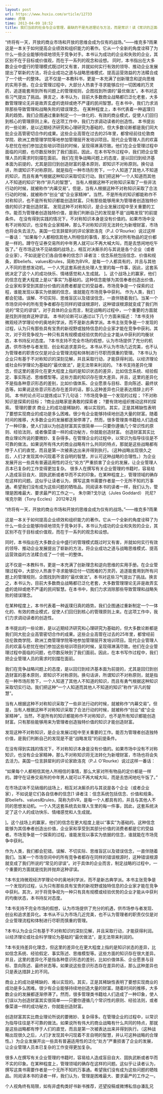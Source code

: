 ```yaml
---
layout: post
url: https://www.huxiu.com/article/12733
name: 虎嗅
time: 2013-04-09 18:52
title: 我们当前的社会与企业管理，最缺的不是先进理论与方法，而是常识！读《常识的正面与反面》
---
```

“终将有一天，开放的商业市场和开放的思维会成为仅有的战场。”——维克多?雨果 这是一本关于如何提高企业绩效和组织能力的著作。它从一个全新的角度诠释了为什么一些企业能够持续地领先于竞争对手。本书认为成功的企业和失败的企业，其区别不在于目标或价值观，而在于一系列的观念和设想。 同时，本书指出在大多数企业中盛行的管理模式既过时又有害，并就如何实行有效的领导、推动企业发展提出了崭新的方法，将企业成功之道与战略思维模式、提高运营效益的方法糅合成了一个统一的整体。 这不仅是一本教科书，更是一本充满了创新理念和逆向思维的实用手册。在企业管理过程中，大部分人热衷于寻求能够应付一切困难的万灵药，追逐能套用到所有问题上的管理规则，企图找到所谓的“最优做法”。本书对这些习气提出了挑战。换言之，本书认为，目前大多数商业战略都已泛化老套，大多数管理理论无非是故弄玄虚的诡辩或绝不严谨的民间智慧。在本书中，我们力求消除那些导致管理和战略失败的错误理念。 在某种程度上，本书代表着一种返璞归真的趋势。我们企图通过重新制定一个一体化的、有效的商业模式，促使人们回归到核心的管理原则上来。在这项工作中，我们力求调动读者的创造性。 本书提出的一些论断，是以近期经济研究和心理研究为基础的，但大多数论断都是我们同大批企业高管密切合作的成果。这些企业高管在过去的25年里，都曾经前往伦敦商学院、欧洲工商管理学院等地参加管理层开发培训项目。现代企业管理人员的欢喜与悲忧在他们参加这些培训项目的时候，呈现得淋漓尽致。他们在企业管理过程中面临的问题，也尽数反映到了我们面前。因此，在本书写作过程中，我们把企业管理人员的需求时刻摆在面前。 我们在竞争战略问题上的态度，是以回归到经济基本面为前提的，尤其是回归到创造财富的基本原则，即知识不对称原则。换句话讲，所谓知识不对称原则，就是指在一种市场形势下，一个人知道了其他人不知道的知识，而且有勇气根据这种知识采取切实行动。我们把这种“一个人知道而其他人不知道的知识”称作“非凡的智慧”。 当有人根据这种不对称知识采取了一些非法行动的时候，就被称作“内幕交易”。但是，当有人根据这种不对称知识采取了合法行动的时候，就被称作“创业”或“企业家精神”。当然，不是所有的知识都能称作不对称知识，也不是所有知识都能创造财富。只有那些能够用来为管理者创造独特价值的知识才能创造财富。 发现这种不对称知识，是企业发展过程中至关重要的工作。能否为管理者创造独特价值，是我们判断自己的发现是不是“战略发现”的前提条件。 在没有得到实践的情况下，不对称知识本身是没有价值的。如果市场中没有不对称知识，也没有企业家精神，那么不对称知识将无法转化为新增财富，市场也将会失去活力。美国一位言辞犀利的评论家欧洛克（P.J. O'Rourke）说过这样一番话： “如果每个人都相信其他人所相信的事情，那么大家对所有物品的定价都是一样的。蹲守在证券交易所的中年男人就可以不再大喊大叫，而是去悠闲地吃午饭了。” 在市场这块不见硝烟的战场上，相互对决厮杀的与其说是各个企业（或者企业家），不如说是它们各自信奉的信念[1 译者注：信念系统包括信念、价值和规条，即beliefs、values和rules，简称为BVR，是每一个人都具有的，并且与其他人不同的思想发动机。一个人凭这套系统去处理人生里的每一件事，因此，这套系统决定了这个人的成功快乐、情绪感觉和人生成就。 ]。这个战场上的赢家，他们的信念在更大程度上是以“事实”为基础的。这种信念能够为其信奉者创造出价值，企业家和享受到其部分价值的消费者都是它的受益者。市场竞争是一个探索的过程，谁能发现以事实为依据的信念，谁就能在市场竞争中获利。 作为人类，我们都会犯错。误解、不切实际、思维盲区以及错误信念，一直伴随着我们。当某一个市场空间中的所有竞争者都存在同样的错误根源时，这种错误根源就变成了我们所说的“常见的谬误”。对于具体的企业而言，制定战略的过程中，一个重要的方面就是找到并抛弃这种谬误。 本书的论断可以通过以下几个方面来描述： ?本书支持微观经济学理论中的奥地利学派，而不是新古典学派。本书主张竞争是一个发现的过程，认为只有那些具有宝贵的新视野或独特信息的企业家才能在竞争中获利。其次，对于将竞争视为一种只有具有规模或经验优势的企业才能从中获利的均衡状态，本书持反对态度。 ?本书支持不完全市场的假想，认为市场提供了充分的机遇，供市场参与者发现、创业和追求差异化。本书从不认为市场几近完美，也不认为管理者的职责仅仅是对企业管理流程和体制进行尽职而慎重的管理。 ?本书认为企业只有基于不对称知识的深刻见解，并且采取行动，才能获得利润。以经济理论或社会科学理论为基础的“最优做法”，是无法带来利润的。 ?本书支持差异化理念，但这里的差异化在更大程度上指的是知识状态的差异，比如信念系统、经验假定、事实陈述、思维模型等。这些方面的知识存在很大差异。并且，这里的差异化不是指各种意识形态的差别，比如价值体系、企业愿景与目标、意向陈述、最终状态等。如果说这些意识形态存在差异的话，那么这种差异也只是表达措辞上的不同。 本书的论点可以提炼成以下几句话： ?市场竞争是一个发现的过程； ?不对称知识是探索的目标； ?商业战略家是勇敢的探索者； ?要有效地组织推动这样的探索。 管理的要求 商业上的成功是稀缺的、难以实现的。其实，正是其稀缺性表明了要想实现商业的成功是多么困难。很少有企业能够持续地创造大量的财富。随着时间的推移，大多数企业的发展都逐渐停滞了。然而，很多管理类书籍给人们造成了一种印象，使人们误以为创造财富其实很简单——只要你遵循几个常识性的原则、经验法则，或者像菜谱一样的成功秘方，你就能创造财富。 创造财富其实比商业理论所说的要微妙、复杂得多。在管理企业的过程中，以常识为指导往往是不可靠的做法。如果说所有伟大的商业战略有什么共同的特点，那就是这些战略都有悖于人们的直觉，而且是第一次被表达出来并得到执行。（这种战略出现很久之后，人们才发现其中闪现着不言自明的智慧，并认可这种战略的合理性。）为企业发展开出一些具有普遍适用性的泛化“处方”严重损害了企业的发展，让企业管理人员本已复杂的工作变得更加复杂。 很多人在撰写有关企业管理的书籍时，容易给人造成盲目自大、固执武断或者华而不实的印象。在某种程度上，管理领域的确存在这样的问题。这似乎让读者认为，撰写这类书需要作者是一个无所不知的万事通。希望我们没有成为这些问题的牺牲品。同阅读本书的读者一样，我们认为，管理是困难最大、要求最严的工作之一。 朱尔斯?戈尔达（Jules Goddard） 托尼?埃克尔斯（Tony Eccles） 2012年2月

“终将有一天，开放的商业市场和开放的思维会成为仅有的战场。”——维克多?雨果

这是一本关于如何提高企业绩效和组织能力的著作。它从一个全新的角度诠释了为什么一些企业能够持续地领先于竞争对手。本书认为成功的企业和失败的企业，其区别不在于目标或价值观，而在于一系列的观念和设想。

同时，本书指出在大多数企业中盛行的管理模式既过时又有害，并就如何实行有效的领导、推动企业发展提出了崭新的方法，将企业成功之道与战略思维模式、提高运营效益的方法糅合成了一个统一的整体。

这不仅是一本教科书，更是一本充满了创新理念和逆向思维的实用手册。在企业管理过程中，大部分人热衷于寻求能够应付一切困难的万灵药，追逐能套用到所有问题上的管理规则，企图找到所谓的“最优做法”。本书对这些习气提出了挑战。换言之，本书认为，目前大多数商业战略都已泛化老套，大多数管理理论无非是故弄玄虚的诡辩或绝不严谨的民间智慧。在本书中，我们力求消除那些导致管理和战略失败的错误理念。

在某种程度上，本书代表着一种返璞归真的趋势。我们企图通过重新制定一个一体化的、有效的商业模式，促使人们回归到核心的管理原则上来。在这项工作中，我们力求调动读者的创造性。

本书提出的一些论断，是以近期经济研究和心理研究为基础的，但大多数论断都是我们同大批企业高管密切合作的成果。这些企业高管在过去的25年里，都曾经前往伦敦商学院、欧洲工商管理学院等地参加管理层开发培训项目。现代企业管理人员的欢喜与悲忧在他们参加这些培训项目的时候，呈现得淋漓尽致。他们在企业管理过程中面临的问题，也尽数反映到了我们面前。因此，在本书写作过程中，我们把企业管理人员的需求时刻摆在面前。

我们在竞争战略问题上的态度，是以回归到经济基本面为前提的，尤其是回归到创造财富的基本原则，即知识不对称原则。换句话讲，所谓知识不对称原则，就是指在一种市场形势下，一个人知道了其他人不知道的知识，而且有勇气根据这种知识采取切实行动。我们把这种“一个人知道而其他人不知道的知识”称作“非凡的智慧”。

当有人根据这种不对称知识采取了一些非法行动的时候，就被称作“内幕交易”。但是，当有人根据这种不对称知识采取了合法行动的时候，就被称作“创业”或“企业家精神”。当然，不是所有的知识都能称作不对称知识，也不是所有知识都能创造财富。只有那些能够用来为管理者创造独特价值的知识才能创造财富。

发现这种不对称知识，是企业发展过程中至关重要的工作。能否为管理者创造独特价值，是我们判断自己的发现是不是“战略发现”的前提条件。

在没有得到实践的情况下，不对称知识本身是没有价值的。如果市场中没有不对称知识，也没有企业家精神，那么不对称知识将无法转化为新增财富，市场也将会失去活力。美国一位言辞犀利的评论家欧洛克（P.J. O'Rourke）说过这样一番话：

“如果每个人都相信其他人所相信的事情，那么大家对所有物品的定价都是一样的。蹲守在证券交易所的中年男人就可以不再大喊大叫，而是去悠闲地吃午饭了。”

在市场这块不见硝烟的战场上，相互对决厮杀的与其说是各个企业（或者企业家），不如说是它们各自信奉的信念[1 译者注：信念系统包括信念、价值和规条，即beliefs、values和rules，简称为BVR，是每一个人都具有的，并且与其他人不同的思想发动机。一个人凭这套系统去处理人生里的每一件事，因此，这套系统决定了这个人的成功快乐、情绪感觉和人生成就。

]。这个战场上的赢家，他们的信念在更大程度上是以“事实”为基础的。这种信念能够为其信奉者创造出价值，企业家和享受到其部分价值的消费者都是它的受益者。市场竞争是一个探索的过程，谁能发现以事实为依据的信念，谁就能在市场竞争中获利。

作为人类，我们都会犯错。误解、不切实际、思维盲区以及错误信念，一直伴随着我们。当某一个市场空间中的所有竞争者都存在同样的错误根源时，这种错误根源就变成了我们所说的“常见的谬误”。对于具体的企业而言，制定战略的过程中，一个重要的方面就是找到并抛弃这种谬误。

?本书支持微观经济学理论中的奥地利学派，而不是新古典学派。本书主张竞争是一个发现的过程，认为只有那些具有宝贵的新视野或独特信息的企业家才能在竞争中获利。其次，对于将竞争视为一种只有具有规模或经验优势的企业才能从中获利的均衡状态，本书持反对态度。

?本书支持不完全市场的假想，认为市场提供了充分的机遇，供市场参与者发现、创业和追求差异化。本书从不认为市场几近完美，也不认为管理者的职责仅仅是对企业管理流程和体制进行尽职而慎重的管理。

?本书认为企业只有基于不对称知识的深刻见解，并且采取行动，才能获得利润。以经济理论或社会科学理论为基础的“最优做法”，是无法带来利润的。

?本书支持差异化理念，但这里的差异化在更大程度上指的是知识状态的差异，比如信念系统、经验假定、事实陈述、思维模型等。这些方面的知识存在很大差异。并且，这里的差异化不是指各种意识形态的差别，比如价值体系、企业愿景与目标、意向陈述、最终状态等。如果说这些意识形态存在差异的话，那么这种差异也只是表达措辞上的不同。

商业上的成功是稀缺的、难以实现的。其实，正是其稀缺性表明了要想实现商业的成功是多么困难。很少有企业能够持续地创造大量的财富。随着时间的推移，大多数企业的发展都逐渐停滞了。然而，很多管理类书籍给人们造成了一种印象，使人们误以为创造财富其实很简单——只要你遵循几个常识性的原则、经验法则，或者像菜谱一样的成功秘方，你就能创造财富。

创造财富其实比商业理论所说的要微妙、复杂得多。在管理企业的过程中，以常识为指导往往是不可靠的做法。如果说所有伟大的商业战略有什么共同的特点，那就是这些战略都有悖于人们的直觉，而且是第一次被表达出来并得到执行。（这种战略出现很久之后，人们才发现其中闪现着不言自明的智慧，并认可这种战略的合理性。）为企业发展开出一些具有普遍适用性的泛化“处方”严重损害了企业的发展，让企业管理人员本已复杂的工作变得更加复杂。

很多人在撰写有关企业管理的书籍时，容易给人造成盲目自大、固执武断或者华而不实的印象。在某种程度上，管理领域的确存在这样的问题。这似乎让读者认为，撰写这类书需要作者是一个无所不知的万事通。希望我们没有成为这些问题的牺牲品。同阅读本书的读者一样，我们认为，管理是困难最大、要求最严的工作之一。

个人视角终有局限，如有非虚构类好书新书推荐，还望投稿或微博私信@潘乱兄

